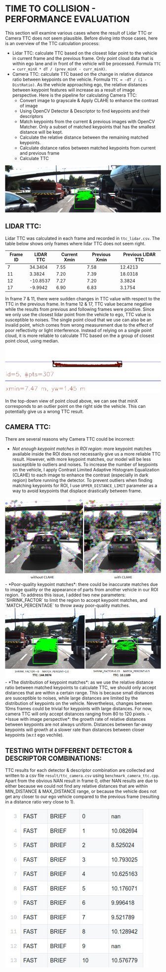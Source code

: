 # TIME TO COLLISION - PERFORMANCE EVALUATION

This section will examine various cases where the result of Lidar TTC or Camera TTC does not seem plausible. Before diving into those cases, here is an overview of the TTC calculation process:
- Lidar TTC: calculate TTC based on the closest lidar point to the vehicle in current frame and the previous frame. Only point cloud data that is within ego lane and in front of the vehicle will be processed. Formula `TTC = curr_minX * dT / (prev_minX - curr_minX)`.
- Camera TTC: calculate TTC based on the change in relative distance ratio between keypoints on the vehicle. Formula `TTC = -dT / (1 - DistRatio)`. As the vehicle approaching ego, the relative distances between keypoint features will increase as a result of image perspective. Here is the pipeline for calculating Camera TTC:
  + Convert image to grayscale & Apply CLAHE to enhance the contrast of image
  + Using OpenCV Detector & Descriptor to find keypoints and their descriptors
  + Match keypoints from the current & previous images with OpenCV Matcher. Only a subset of matched keypoints that has the smallest distance will be kept.
  + Calculate the relative distance between the remaining matched keypoints.
  + Calculate distance ratios between matched keypoints from current and previous frame
  + Calculate TTC

<img src="result/relative_distance.png" />

## LIDAR TTC:
Lidar TTC was calculated in each frame and recorded in `ttc_lidar.csv`. The table below shows only frames where lidar TTC does not seem right.

| Frame ID | LIDAR TTC | Current Xmin | Previous Xmin | Previous LIDAR TTC |
|----------|-----------|--------------|---------------|--------------------|
| 7        | 34.3404   | 7.55         | 7.58          | 12.4213            |
| 11       | 3.3824    | 7.20         | 7.39          | 18.0318            |
| 12       | -10.8537  | 7.27         | 7.20          | 3.3824             |
| 17       | -9.9942   | 6.90         | 6.83          | 3.1754             |

In frame 7 & 11, there were sudden changes in TTC value with respect to the TTC in the previous frame. In frame 12 & 17, TTC value became negative while the results from previous and following frames were positive. Since we only use the closest lidar point from the vehicle to ego, TTC value is susceptible to noises. The single point cloud that we use can also be an invalid point, which comes from wrong measurement due to the effect of poor reflectivity or light interference. Instead of relying on a single point cloud, it is more reliable to calculate TTC based on the a group of closest point cloud, using median.
<img src="result/topdown_lidar.png" />

In the top-down view of point cloud above, we can see that minX corresponds to an outlier point on the right side the vehicle. This can potentially give us a wrong TTC result.

## CAMERA TTC:
There are several reasons why Camera TTC could be incorrect:
- *Not enough keypoint matches in ROI region*: more keypoint matches available inside the ROI does not necessarily give us a more reliable TTC result. However, with more keypoint matches, our model will be less susceptible to outliers and noises. To increase the number of keypoints on the vehicle, I apply Contrast Limited Adaptive Histogram Equalization (CLAHE) to each image to enhance the contrast (especially in dark region) before running the detector. To prevent outliers when finding matching keypoints for ROI, I use `UPPER_DISTANCE_LIMIT` parameter as a way to avoid keypoints that displace drastically between frame.
<img src="result/clahe.png" />
- *Poor-quality keypoint matches*: there could be inaccurate matches due to image quality or the appearance of parts from another vehicle in our ROI region. To address this issue, I added two new parameters: `SHRINK_FACTOR` to limit the region to accept keypoint matches, and `MATCH_PERCENTAGE` to throw away poor-quality matches.
<img src="result/tcc_case1.png" />
- *The distribution of keypoint matches*: as we use the relative distance ratio between matched keypoints to calculate TTC, we should only accept distances that are within a certain range. This is because small distances are susceptible to noises, while large distances are limited by the distribution of keypoints on the vehicle. Nevertheless, changes between 10ms frames could be trivial for keypoints with large distances. For now, camera TTC will only accept distances ranging from 80 to 120 pixels.
- *Issue with image perspective*: the growth rate of relative distances between keypoints are not always uniform. Distances between far-away keypoints will growth at a slower rate than distances between closer keypoints (w.r.t ego vechile).

## TESTING WITH DIFFERENT DETECTOR & DESCRIPTOR COMBINATIONS:
TTC results for each detector & descriptor combination are collected and written to a csv file  `result/ttc_camera.csv` using `benchmark_camera_ttc.cpp`. Apart from the obvious NAN result in frame 0, other NAN results are due to either because we could not find any relative distances that are within MIN_DISTANCE & MAX_DISTANCE range, or because the vehicle does not get any closer to our ego vehicle compared to the previous frame (resulting in a distance ratio very close to 1).

<img src="result/snapshot_csv.png" />

